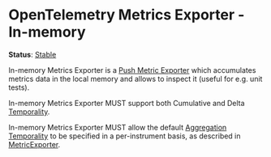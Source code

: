 # OpenTelemetry Metrics Exporter - In-memory

**Status**: [Stable](../../document-status.md)

In-memory Metrics Exporter is a [Push Metric
Exporter](../sdk.md#push-metric-exporter) which accumulates metrics data in the
local memory and allows to inspect it (useful for e.g. unit tests).

In-memory Metrics Exporter MUST support both Cumulative and Delta
[Temporality](../datamodel.md#temporality).

In-memory Metrics Exporter MUST allow the default [Aggregation
Temporality](../datamodel.md#temporality) to be specified in a
per-instrument basis, as described in
[MetricExporter](../sdk.md#metricexporter).
